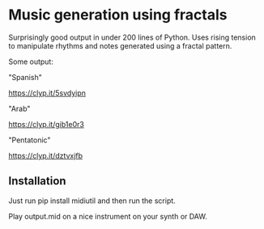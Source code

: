 # Music generation using fractals

Surprisingly good output in under 200 lines of Python. Uses rising tension to manipulate rhythms and notes generated using a fractal pattern.

Some output:

"Spanish"

https://clyp.it/5svdyipn

"Arab"

https://clyp.it/gib1e0r3

"Pentatonic"

https://clyp.it/dztvxjfb

## Installation

Just run pip install midiutil and then run the script. 

Play output.mid on a nice instrument on your synth or DAW.